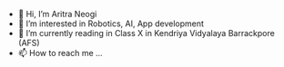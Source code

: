 - 👋 Hi, I’m Aritra Neogi
- 👀 I’m interested in Robotics, AI, App development
- 🌱 I’m currently reading in Class X in Kendriya Vidyalaya Barrackpore (AFS)
- 📫 How to reach me ...

<!---
Aritra06/Aritra06 is a ✨ special ✨ repository because its `README.md` (this file) appears on your GitHub profile.
You can click the Preview link to take a look at your changes.
--->
